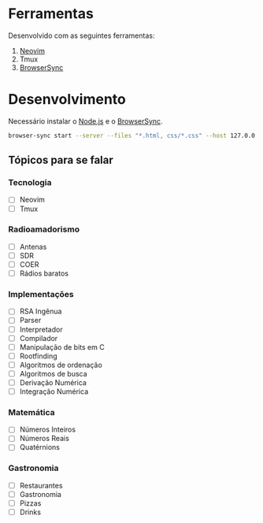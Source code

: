 # Ferramentas

Desenvolvido com as seguintes ferramentas:
1. [Neovim](https://neovim.io/)
2. Tmux
3. [BrowserSync](https://www.browsersync.io/)

# Desenvolvimento
Necessário instalar o [Node.js](https://nodejs.org/en/) e o [BrowserSync](https://www.browsersync.io/).

```bash
browser-sync start --server --files "*.html, css/*.css" --host 127.0.0.1 --port 3000
```

## Tópicos para se falar

### Tecnologia
- [ ] Neovim
- [ ] Tmux

### Radioamadorismo
- [ ] Antenas
- [ ] SDR
- [ ] COER
- [ ] Rádios baratos

### Implementações
- [ ] RSA Ingênua
- [ ] Parser
- [ ] Interpretador
- [ ] Compilador
- [ ] Manipulação de bits em C
- [ ] Rootfinding
- [ ] Algoritmos de ordenação
- [ ] Algoritmos de busca
- [ ] Derivação Numérica
- [ ] Integração Numérica

### Matemática
- [ ] Números Inteiros
- [ ] Números Reais
- [ ] Quatérnions

### Gastronomia
- [ ] Restaurantes
- [ ] Gastronomia
- [ ] Pizzas
- [ ] Drinks

